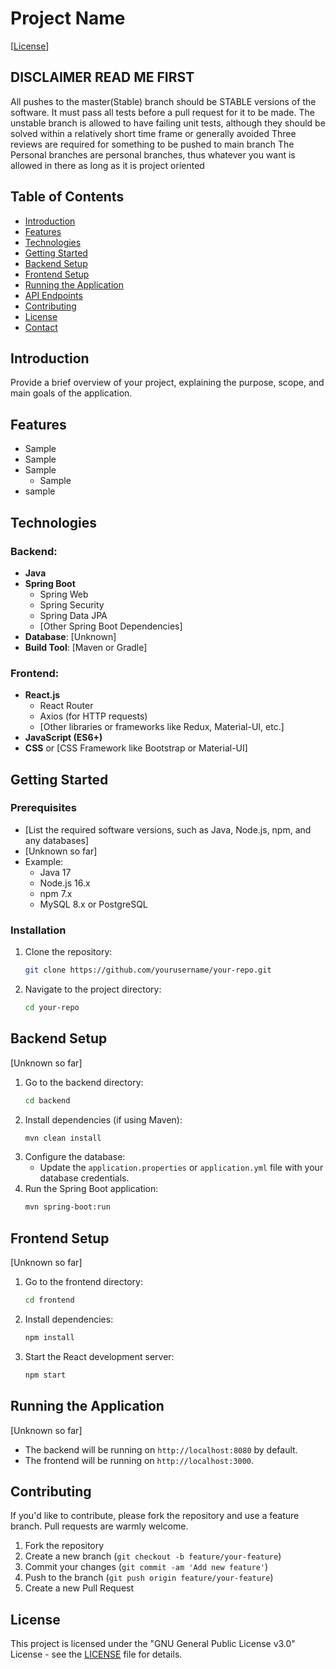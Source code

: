 # Project Name

[[License](https://github.com/P3-Group-SW3/P3-VinMedDans/blob/main/LICENSE)]


## DISCLAIMER READ ME FIRST
All pushes to the master(Stable) branch should be STABLE versions of the software. It must pass all tests before a pull request for it to be made. 
The unstable branch is allowed to have failing unit tests, although they should be solved within a relatively short time frame or generally avoided
Three reviews are required for something to be pushed to main branch
The Personal branches are personal branches, thus whatever you want is allowed in there as long as it is project oriented

## Table of Contents
- [Introduction](#introduction)
- [Features](#features)
- [Technologies](#technologies)
- [Getting Started](#getting-started)
- [Backend Setup](#backend-setup)
- [Frontend Setup](#frontend-setup)
- [Running the Application](#running-the-application)
- [API Endpoints](#api-endpoints)
- [Contributing](#contributing)
- [License](#license)
- [Contact](#contact)

## Introduction

Provide a brief overview of your project, explaining the purpose, scope, and main goals of the application.

## Features

- Sample
- Sample
- Sample
  - Sample
- sample

## Technologies

### Backend:
- **Java** 
- **Spring Boot** 
  - Spring Web
  - Spring Security
  - Spring Data JPA
  - [Other Spring Boot Dependencies]
- **Database**: [Unknown]
- **Build Tool**: [Maven or Gradle]

### Frontend:
- **React.js**
  - React Router
  - Axios (for HTTP requests)
  - [Other libraries or frameworks like Redux, Material-UI, etc.]
- **JavaScript (ES6+)**
- **CSS** or [CSS Framework like Bootstrap or Material-UI]

## Getting Started

### Prerequisites
- [List the required software versions, such as Java, Node.js, npm, and any databases]
- [Unknown so far]
- Example:
  - Java 17
  - Node.js 16.x
  - npm 7.x
  - MySQL 8.x or PostgreSQL

### Installation
1. Clone the repository:
    ```bash
    git clone https://github.com/yourusername/your-repo.git
    ```
2. Navigate to the project directory:
    ```bash
    cd your-repo
    ```

## Backend Setup
[Unknown so far]
1. Go to the backend directory:
    ```bash
    cd backend
    ```
2. Install dependencies (if using Maven):
    ```bash
    mvn clean install
    ```
3. Configure the database:
   - Update the `application.properties` or `application.yml` file with your database credentials.
4. Run the Spring Boot application:
    ```bash
    mvn spring-boot:run
    ```

## Frontend Setup
[Unknown so far]
1. Go to the frontend directory:
    ```bash
    cd frontend
    ```
2. Install dependencies:
    ```bash
    npm install
    ```
3. Start the React development server:
    ```bash
    npm start
    ```

## Running the Application
[Unknown so far]
- The backend will be running on `http://localhost:8080` by default.
- The frontend will be running on `http://localhost:3000`.


## Contributing

If you'd like to contribute, please fork the repository and use a feature branch. Pull requests are warmly welcome.

1. Fork the repository
2. Create a new branch (`git checkout -b feature/your-feature`)
3. Commit your changes (`git commit -am 'Add new feature'`)
4. Push to the branch (`git push origin feature/your-feature`)
5. Create a new Pull Request


## License

This project is licensed under the "GNU General Public License v3.0" License - see the [LICENSE](LICENSE) file for details.

